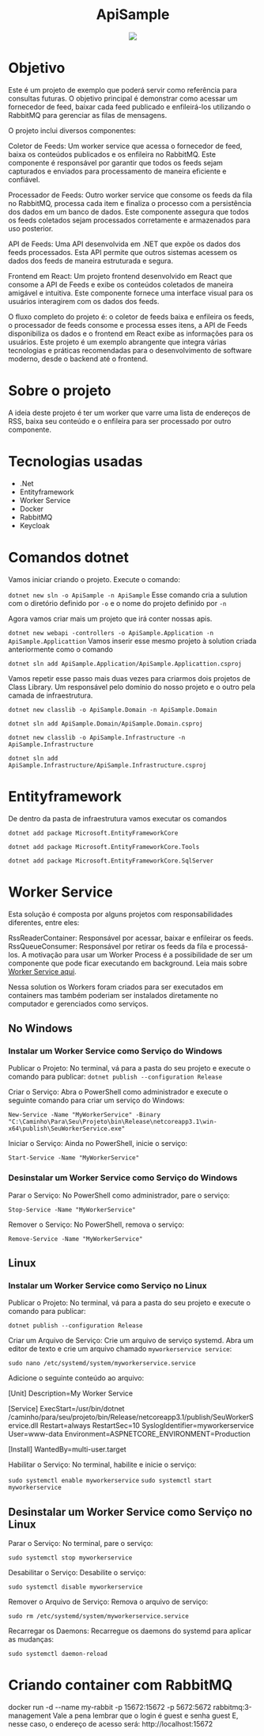 <h1 align="center"> ApiSample </h1>

<p align="center">
<img loading="lazy" src="http://img.shields.io/static/v1?label=STATUS&message=EM%20DESENVOLVIMENTO&color=GREEN&style=for-the-badge"/>
</p>


# Objetivo

Este é um projeto de exemplo que poderá servir como referência para consultas futuras. O objetivo principal é demonstrar como acessar um fornecedor de feed, baixar cada feed publicado e enfileirá-los utilizando o RabbitMQ para gerenciar as filas de mensagens.

O projeto inclui diversos componentes:

Coletor de Feeds: Um worker service que acessa o fornecedor de feed, baixa os conteúdos publicados e os enfileira no RabbitMQ. Este componente é responsável por garantir que todos os feeds sejam capturados e enviados para processamento de maneira eficiente e confiável.

Processador de Feeds: Outro worker service que consome os feeds da fila no RabbitMQ, processa cada item e finaliza o processo com a persistência dos dados em um banco de dados. Este componente assegura que todos os feeds coletados sejam processados corretamente e armazenados para uso posterior.

API de Feeds: Uma API desenvolvida em .NET que expõe os dados dos feeds processados. Esta API permite que outros sistemas acessem os dados dos feeds de maneira estruturada e segura.

Frontend em React: Um projeto frontend desenvolvido em React que consome a API de Feeds e exibe os conteúdos coletados de maneira amigável e intuitiva. Este componente fornece uma interface visual para os usuários interagirem com os dados dos feeds.

O fluxo completo do projeto é: o coletor de feeds baixa e enfileira os feeds, o processador de feeds consome e processa esses itens, a API de Feeds disponibiliza os dados e o frontend em React exibe as informações para os usuários. Este projeto é um exemplo abrangente que integra várias tecnologias e práticas recomendadas para o desenvolvimento de software moderno, desde o backend até o frontend.

# Sobre o projeto
A ideia deste projeto é ter um worker que varre uma lista de endereços de RSS, baixa seu conteúdo e o enfileira para ser processado por outro componente.

# Tecnologias usadas

* .Net
* Entityframework
* Worker Service
* Docker
* RabbitMQ
* Keycloak

# Comandos dotnet

Vamos iniciar criando o projeto. Execute o comando:

`dotnet new sln -o ApiSample -n ApiSample` Esse comando cria a sulution com o diretório definido por `-o` e o nome do projeto definido por `-n`

Agora vamos criar mais um projeto que irá conter nossas apis.

`dotnet new webapi -controllers -o ApiSample.Application -n ApiSample.Applicattion`
 Vamos inserir esse mesmo projeto à solution criada anteriormente como o comando

 `dotnet sln add ApiSample.Application/ApiSample.Applicattion.csproj`

 Vamos repetir esse passo mais duas vezes para criarmos dois projetos de Class Library.
 Um responsável pelo domínio do nosso projeto e o outro pela camada de infraestrutura.

`dotnet new classlib -o ApiSample.Domain -n ApiSample.Domain`

`dotnet sln add ApiSample.Domain/ApiSample.Domain.csproj`

`dotnet new classlib -o ApiSample.Infrastructure -n ApiSample.Infrastructure`

`dotnet sln add ApiSample.Infrastructure/ApiSample.Infrastructure.csproj`

# Entityframework

De dentro da pasta de infraestrutura vamos executar os comandos

`dotnet add package Microsoft.EntityFrameworkCore`

`dotnet add package Microsoft.EntityFrameworkCore.Tools`

`dotnet add package Microsoft.EntityFrameworkCore.SqlServer`

# Worker Service

Esta solução é composta por alguns projetos com responsabilidades diferentes, entre eles:

RssReaderContainer: Responsável por acessar, baixar e enfileirar os feeds.
RssQueueConsumer: Responsável por retirar os feeds da fila e processá-los.
A motivação para usar um Worker Process é a possibilidade de ser um componente que pode ficar executando em background. Leia mais sobre <A href="https://learn.microsoft.com/pt-br/dotnet/core/extensions/workers">Worker Service aqui</a>.

Nessa solution os Workers foram criados para ser executados em containers mas também poderiam ser instalados diretamente no computador e gerenciados como serviços.


## No Windows
### Instalar um Worker Service como Serviço do Windows

Publicar o Projeto:
No terminal, vá para a pasta do seu projeto e execute o comando para publicar:
`dotnet publish --configuration Release`

Criar o Serviço:
Abra o PowerShell como administrador e execute o seguinte comando para criar um serviço do Windows:

`New-Service -Name "MyWorkerService" -Binary "C:\Caminho\Para\Seu\Projeto\bin\Release\netcoreapp3.1\win-x64\publish\SeuWorkerService.exe"`

Iniciar o Serviço:
Ainda no PowerShell, inicie o serviço:

`Start-Service -Name "MyWorkerService"`

### Desinstalar um Worker Service como Serviço do Windows

Parar o Serviço:
No PowerShell como administrador, pare o serviço:

`Stop-Service -Name "MyWorkerService"` 

Remover o Serviço:
No PowerShell, remova o serviço:

`Remove-Service -Name "MyWorkerService"`

## Linux
### Instalar um Worker Service como Serviço no Linux

Publicar o Projeto:
No terminal, vá para a pasta do seu projeto e execute o comando para publicar:

`dotnet publish --configuration Release`

Criar um Arquivo de Serviço:
Crie um arquivo de serviço systemd. Abra um editor de texto e crie um arquivo chamado `myworkerservice service`:

`sudo nano /etc/systemd/system/myworkerservice.service`

Adicione o seguinte conteúdo ao arquivo:

[Unit]
Description=My Worker Service

[Service]
ExecStart=/usr/bin/dotnet /caminho/para/seu/projeto/bin/Release/netcoreapp3.1/publish/SeuWorkerService.dll
Restart=always
RestartSec=10
SyslogIdentifier=myworkerservice
User=www-data
Environment=ASPNETCORE_ENVIRONMENT=Production

[Install]
WantedBy=multi-user.target

Habilitar o Serviço:
No terminal, habilite e inicie o serviço:

`sudo systemctl enable myworkerservice`
`sudo systemctl start myworkerservice`

## Desinstalar um Worker Service como Serviço no Linux

Parar o Serviço:
No terminal, pare o serviço:

`sudo systemctl stop myworkerservice` 

Desabilitar o Serviço:
Desabilite o serviço:

`sudo systemctl disable myworkerservice`

Remover o Arquivo de Serviço:
Remova o arquivo de serviço:

`sudo rm /etc/systemd/system/myworkerservice.service`

Recarregar os Daemons:
Recarregue os daemons do systemd para aplicar as mudanças:

`sudo systemctl daemon-reload` 

# Criando container com RabbitMQ

docker run -d --name my-rabbit -p 15672:15672 -p 5672:5672 rabbitmq:3-management
Vale a pena lembrar que o login é guest e senha guest
E, nesse caso, o endereço de acesso será: http://localhost:15672



